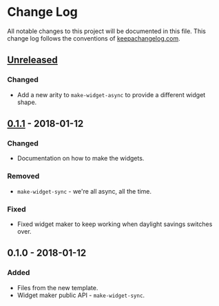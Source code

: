 # Change Log
All notable changes to this project will be documented in this file. This change log follows the conventions of [keepachangelog.com](http://keepachangelog.com/).

## [Unreleased]
### Changed
- Add a new arity to `make-widget-async` to provide a different widget shape.

## [0.1.1] - 2018-01-12
### Changed
- Documentation on how to make the widgets.

### Removed
- `make-widget-sync` - we're all async, all the time.

### Fixed
- Fixed widget maker to keep working when daylight savings switches over.

## 0.1.0 - 2018-01-12
### Added
- Files from the new template.
- Widget maker public API - `make-widget-sync`.

[Unreleased]: https://github.com/your-name/db-writer/compare/0.1.1...HEAD
[0.1.1]: https://github.com/your-name/db-writer/compare/0.1.0...0.1.1
